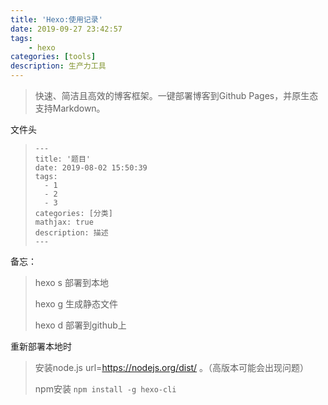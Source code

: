 ```yaml
---
title: 'Hexo:使用记录'
date: 2019-09-27 23:42:57
tags: 
	- hexo
categories: [tools]
description: 生产力工具
---
```


> 快速、简洁且高效的博客框架。一键部署博客到Github Pages，并原生态支持Markdown。

文件头

> ```
> ---
> title: '题目'
> date: 2019-08-02 15:50:39
> tags: 
>   - 1
>   - 2
>   - 3
> categories: [分类]
> mathjax: true
> description: 描述
> ---
> ```
>
> 

备忘：

> hexo s 部署到本地
>
> hexo g 生成静态文件
>
> hexo d 部署到github上

重新部署本地时

> 安装node.js  url=https://nodejs.org/dist/ 。（高版本可能会出现问题）
>
> npm安装 ` npm install -g hexo-cli ` 



